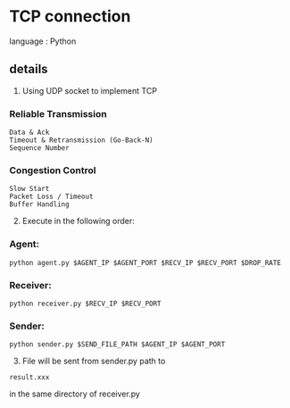 # TCP connection

language : Python

## details

1. Using UDP socket to implement TCP
### Reliable Transmission
```
Data & Ack
Timeout & Retransmission (Go-Back-N)
Sequence Number
```
### Congestion Control
```
Slow Start
Packet Loss / Timeout
Buffer Handling
```
2. Execute in the following order:
### Agent:
```
python agent.py $AGENT_IP $AGENT_PORT $RECV_IP $RECV_PORT $DROP_RATE
```
### Receiver:
```
python receiver.py $RECV_IP $RECV_PORT
```
### Sender:
```
python sender.py $SEND_FILE_PATH $AGENT_IP $AGENT_PORT
```
3. File will be sent from sender.py path to
```
result.xxx
```
in the same directory of receiver.py
